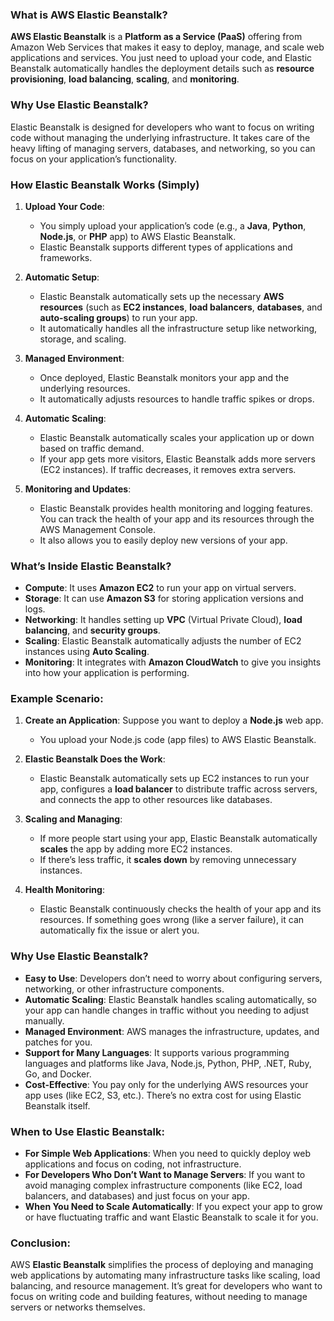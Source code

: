 ### **What is AWS Elastic Beanstalk?**

**AWS Elastic Beanstalk** is a **Platform as a Service (PaaS)** offering from Amazon Web Services that makes it easy to deploy, manage, and scale web applications and services. You just need to upload your code, and Elastic Beanstalk automatically handles the deployment details such as **resource provisioning**, **load balancing**, **scaling**, and **monitoring**.

### **Why Use Elastic Beanstalk?**

Elastic Beanstalk is designed for developers who want to focus on writing code without managing the underlying infrastructure. It takes care of the heavy lifting of managing servers, databases, and networking, so you can focus on your application’s functionality.

### **How Elastic Beanstalk Works (Simply)**

1. **Upload Your Code**:
   - You simply upload your application’s code (e.g., a **Java**, **Python**, **Node.js**, or **PHP** app) to AWS Elastic Beanstalk.
   - Elastic Beanstalk supports different types of applications and frameworks.

2. **Automatic Setup**:
   - Elastic Beanstalk automatically sets up the necessary **AWS resources** (such as **EC2 instances**, **load balancers**, **databases**, and **auto-scaling groups**) to run your app.
   - It automatically handles all the infrastructure setup like networking, storage, and scaling.
   
3. **Managed Environment**:
   - Once deployed, Elastic Beanstalk monitors your app and the underlying resources.
   - It automatically adjusts resources to handle traffic spikes or drops.

4. **Automatic Scaling**:
   - Elastic Beanstalk automatically scales your application up or down based on traffic demand.
   - If your app gets more visitors, Elastic Beanstalk adds more servers (EC2 instances). If traffic decreases, it removes extra servers.

5. **Monitoring and Updates**:
   - Elastic Beanstalk provides health monitoring and logging features. You can track the health of your app and its resources through the AWS Management Console.
   - It also allows you to easily deploy new versions of your app.

### **What’s Inside Elastic Beanstalk?**

- **Compute**: It uses **Amazon EC2** to run your app on virtual servers.
- **Storage**: It can use **Amazon S3** for storing application versions and logs.
- **Networking**: It handles setting up **VPC** (Virtual Private Cloud), **load balancing**, and **security groups**.
- **Scaling**: Elastic Beanstalk automatically adjusts the number of EC2 instances using **Auto Scaling**.
- **Monitoring**: It integrates with **Amazon CloudWatch** to give you insights into how your application is performing.

### **Example Scenario**:

1. **Create an Application**: Suppose you want to deploy a **Node.js** web app.
   - You upload your Node.js code (app files) to AWS Elastic Beanstalk.
   
2. **Elastic Beanstalk Does the Work**:
   - Elastic Beanstalk automatically sets up EC2 instances to run your app, configures a **load balancer** to distribute traffic across servers, and connects the app to other resources like databases.
   
3. **Scaling and Managing**:
   - If more people start using your app, Elastic Beanstalk automatically **scales** the app by adding more EC2 instances.
   - If there’s less traffic, it **scales down** by removing unnecessary instances.

4. **Health Monitoring**:
   - Elastic Beanstalk continuously checks the health of your app and its resources. If something goes wrong (like a server failure), it can automatically fix the issue or alert you.

### **Why Use Elastic Beanstalk?**

- **Easy to Use**: Developers don’t need to worry about configuring servers, networking, or other infrastructure components.
- **Automatic Scaling**: Elastic Beanstalk handles scaling automatically, so your app can handle changes in traffic without you needing to adjust manually.
- **Managed Environment**: AWS manages the infrastructure, updates, and patches for you.
- **Support for Many Languages**: It supports various programming languages and platforms like Java, Node.js, Python, PHP, .NET, Ruby, Go, and Docker.
- **Cost-Effective**: You pay only for the underlying AWS resources your app uses (like EC2, S3, etc.). There’s no extra cost for using Elastic Beanstalk itself.

### **When to Use Elastic Beanstalk**:

- **For Simple Web Applications**: When you need to quickly deploy web applications and focus on coding, not infrastructure.
- **For Developers Who Don’t Want to Manage Servers**: If you want to avoid managing complex infrastructure components (like EC2, load balancers, and databases) and just focus on your app.
- **When You Need to Scale Automatically**: If you expect your app to grow or have fluctuating traffic and want Elastic Beanstalk to scale it for you.

### **Conclusion**:

AWS **Elastic Beanstalk** simplifies the process of deploying and managing web applications by automating many infrastructure tasks like scaling, load balancing, and resource management. It’s great for developers who want to focus on writing code and building features, without needing to manage servers or networks themselves.
